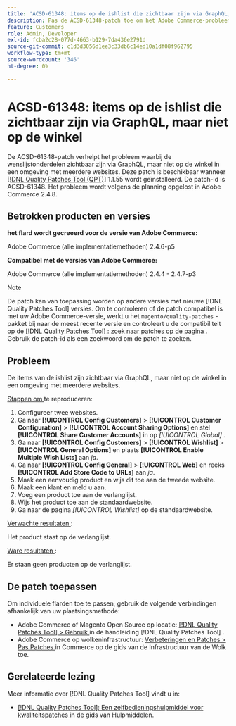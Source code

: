 ```yaml
---
title: 'ACSD-61348: items op de ishlist die zichtbaar zijn via GraphQL, maar niet op de winkel'
description: Pas de ACSD-61348-patch toe om het Adobe Commerce-probleem op te lossen, waarbij de wenslijstonderdelen zichtbaar zijn via GraphQL, maar niet op de winkel in een omgeving met meerdere websites.
feature: Customers
role: Admin, Developer
exl-id: fcba2c28-077d-4663-b129-7da436e2791d
source-git-commit: c1d3d3056d1ee3c33db6c14ed10a1df08f962795
workflow-type: tm+mt
source-wordcount: '346'
ht-degree: 0%

---
```


# ACSD-61348: items op de ishlist die zichtbaar zijn via GraphQL, maar niet op de winkel

De ACSD-61348-patch verhelpt het probleem waarbij de wenslijstonderdelen zichtbaar zijn via GraphQL, maar niet op de winkel in een omgeving met meerdere websites. Deze patch is beschikbaar wanneer [[!DNL Quality Patches Tool (QPT)]](/help/tools/quality-patches-tool/quality-patches-tool-to-self-serve-quality-patches.md) 1.1.55 wordt geïnstalleerd. De patch-id is ACSD-61348. Het probleem wordt volgens de planning opgelost in Adobe Commerce 2.4.8.

## Betrokken producten en versies

**het flard wordt gecreeerd voor de versie van Adobe Commerce:**

Adobe Commerce (alle implementatiemethoden) 2.4.6-p5

**Compatibel met de versies van Adobe Commerce:**

Adobe Commerce (alle implementatiemethoden) 2.4.4 - 2.4.7-p3

>[!NOTE]
>
>De patch kan van toepassing worden op andere versies met nieuwe [!DNL Quality Patches Tool] versies. Om te controleren of de patch compatibel is met uw Adobe Commerce-versie, werkt u het `magento/quality-patches` -pakket bij naar de meest recente versie en controleert u de compatibiliteit op de [[!DNL Quality Patches Tool] : zoek naar patches op de pagina ](https://experienceleague.adobe.com/tools/commerce-quality-patches/index.html?lang=nl-NL) . Gebruik de patch-id als een zoekwoord om de patch te zoeken.

## Probleem

De items van de ishlist zijn zichtbaar via GraphQL, maar niet op de winkel in een omgeving met meerdere websites.

<u> Stappen om </u> te reproduceren:

1. Configureer twee websites.
1. Ga naar **[!UICONTROL Config Customers]** > **[!UICONTROL Customer Configuration]** > **[!UICONTROL Account Sharing Options]** en stel **[!UICONTROL Share Customer Accounts]** in op *[!UICONTROL Global]* .
1. Ga naar **[!UICONTROL Config Customers]** > **[!UICONTROL Wishlist]** > **[!UICONTROL General Options]** en plaats **[!UICONTROL Enable Multiple Wish Lists]** aan *ja*.
1. Ga naar **[!UICONTROL Config General]** > **[!UICONTROL Web]** en reeks **[!UICONTROL Add Store Code to URLs]** aan *ja*.
1. Maak een eenvoudig product en wijs dit toe aan de tweede website.
1. Maak een klant en meld u aan.
1. Voeg een product toe aan de verlanglijst.
1. Wijs het product toe aan de standaardwebsite.
1. Ga naar de pagina *[!UICONTROL Wishlist]* op de standaardwebsite.

<u> Verwachte resultaten </u>:

Het product staat op de verlanglijst.

<u> Ware resultaten </u>:

Er staan geen producten op de verlanglijst.

## De patch toepassen

Om individuele flarden toe te passen, gebruik de volgende verbindingen afhankelijk van uw plaatsingsmethode:

* Adobe Commerce of Magento Open Source op locatie: [[!DNL Quality Patches Tool]  > Gebruik ](/help/tools/quality-patches-tool/usage.md) in de handleiding [!DNL Quality Patches Tool] .
* Adobe Commerce op wolkeninfrastructuur: [ Verbeteringen en Patches > Pas Patches ](https://experienceleague.adobe.com/docs/commerce-cloud-service/user-guide/develop/upgrade/apply-patches.html?lang=nl-NL) in Commerce op de gids van de Infrastructuur van de Wolk toe.

## Gerelateerde lezing

Meer informatie over [!DNL Quality Patches Tool] vindt u in:

* [[!DNL Quality Patches Tool]: Een zelfbedieningshulpmiddel voor kwaliteitspatches ](/help/tools/quality-patches-tool/quality-patches-tool-to-self-serve-quality-patches.md) in de gids van Hulpmiddelen.
